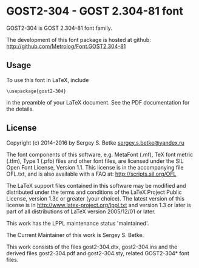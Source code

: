 ﻿GOST2-304 - GOST 2.304-81 font
==============================

GOST2-304 is GOST 2.304-81 font family.

The development of this font package is hosted at github:
http://github.com/Metrolog/Font.GOST2.304-81

Usage
-----

To use this font in LaTeX, include

    \usepackage{gost2-304}

in the preamble of your LaTeX document. See the PDF documentation for
the details.

License
-------

Copyright (c) 2014-2016 by Sergey S. Betke <sergey.s.betke@yandex.ru>

The font components of this software, e.g. MetaFont (.mf), TeX font metric
(.tfm), Type 1 (.pfb) files and other font files, are licensed under the SIL Open Font
License, Version 1.1. This license is in the accompanying file OFL.txt,
and is also available with a FAQ at: http://scripts.sil.org/OFL

The LaTeX support files contained in this software may be modified
and distributed under the terms and conditions of the LaTeX Project
Public License, version 1.3c or greater (your choice).
The latest version of this license is in
  http://www.latex-project.org/lppl.txt
and version 1.3 or later is part of all distributions of LaTeX
version 2005/12/01 or later.

This work has the LPPL maintenance status 'maintained'.

The Current Maintainer of this work is Sergey S. Betke.

This work consists of the files gost2-304.dtx, gost2-304.ins
and the derived files gost2-304.pdf and gost2-304.sty,
related GOST2-304* font files.
